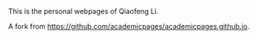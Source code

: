 This is the personal webpages of Qiaofeng Li. 

A fork from https://github.com/academicpages/academicpages.github.io.